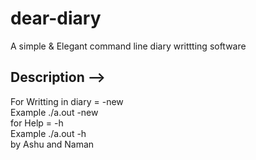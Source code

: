 # dear-diary
A simple &amp; Elegant command line diary writtting software

## Description -->
For Writting in diary = <object file> -new<br> 
Example ./a.out -new<br>
for Help = <object file> -h<br>
Example ./a.out -h<br>
by 
Ashu and Naman
